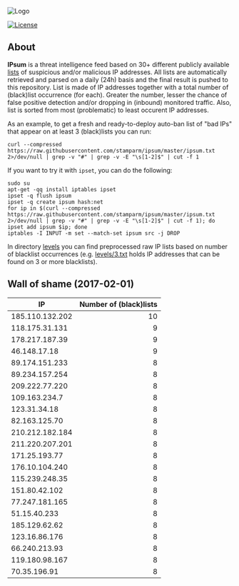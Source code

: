 ![Logo](logo.png)

[![License](https://img.shields.io/badge/license-Public_domain-red.svg)](https://wiki.creativecommons.org/wiki/Public_domain)

About
----

**IPsum** is a threat intelligence feed based on 30+ different publicly available [lists](https://github.com/stamparm/maltrail) of suspicious and/or malicious IP addresses. All lists are automatically retrieved and parsed on a daily (24h) basis and the final result is pushed to this repository. List is made of IP addresses together with a total number of (black)list occurrence (for each). Greater the number, lesser the chance of false positive detection and/or dropping in (inbound) monitored traffic. Also, list is sorted from most (problematic) to least occurent IP addresses.

As an example, to get a fresh and ready-to-deploy auto-ban list of "bad IPs" that appear on at least 3 (black)lists you can run:

```
curl --compressed https://raw.githubusercontent.com/stamparm/ipsum/master/ipsum.txt 2>/dev/null | grep -v "#" | grep -v -E "\s[1-2]$" | cut -f 1
```

If you want to try it with `ipset`, you can do the following:

```
sudo su
apt-get -qq install iptables ipset
ipset -q flush ipsum
ipset -q create ipsum hash:net
for ip in $(curl --compressed https://raw.githubusercontent.com/stamparm/ipsum/master/ipsum.txt 2>/dev/null | grep -v "#" | grep -v -E "\s[1-2]$" | cut -f 1); do ipset add ipsum $ip; done
iptables -I INPUT -m set --match-set ipsum src -j DROP
```

In directory [levels](levels) you can find preprocessed raw IP lists based on number of blacklist occurrences (e.g. [levels/3.txt](levels/3.txt) holds IP addresses that can be found on 3 or more blacklists).

Wall of shame (2017-02-01)
----

|IP|Number of (black)lists|
|---|--:|
185.110.132.202|10
118.175.31.131|9
178.217.187.39|9
46.148.17.18|9
89.174.151.233|8
89.234.157.254|8
209.222.77.220|8
109.163.234.7|8
123.31.34.18|8
82.163.125.70|8
210.212.182.184|8
211.220.207.201|8
171.25.193.77|8
176.10.104.240|8
115.239.248.35|8
151.80.42.102|8
77.247.181.165|8
51.15.40.233|8
185.129.62.62|8
123.16.86.176|8
66.240.213.93|8
119.180.98.167|8
70.35.196.91|8
